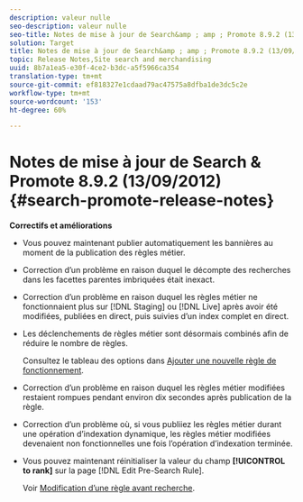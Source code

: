 ```yaml
---
description: valeur nulle
seo-description: valeur nulle
seo-title: Notes de mise à jour de Search&amp ; amp ; Promote 8.9.2 (13/09/2012)
solution: Target
title: Notes de mise à jour de Search&amp ; amp ; Promote 8.9.2 (13/09/2012)
topic: Release Notes,Site search and merchandising
uuid: 8b7a1ea5-e30f-4ce2-b3dc-a5f5966ca354
translation-type: tm+mt
source-git-commit: ef818327e1cdaad79ac47575a8dfba1de3dc5c2e
workflow-type: tm+mt
source-wordcount: '153'
ht-degree: 60%

---
```



# Notes de mise à jour de Search &amp; Promote 8.9.2 (13/09/2012){#search-promote-release-notes}

**Correctifs et améliorations**

* Vous pouvez maintenant publier automatiquement les bannières au moment de la publication des règles métier.
* Correction d’un problème en raison duquel le décompte des recherches dans les facettes parentes imbriquées était inexact.
* Correction d’un problème en raison duquel les règles métier ne fonctionnaient plus sur [!DNL Staging] ou [!DNL Live] après avoir été modifiées, publiées en direct, puis suivies d’un index complet en direct.

* Les déclenchements de règles métier sont désormais combinés afin de réduire le nombre de règles.

   Consultez le tableau des options dans [Ajouter une nouvelle règle de fonctionnement](../c-about-rules-menu/c-about-business-rules.md#task_BD3B31ED48BB4B1B8F1DCD3BFA2528E7).
* Correction d’un problème en raison duquel les règles métier modifiées restaient rompues pendant environ dix secondes après publication de la règle.
* Correction d’un problème où, si vous publiiez les règles métier durant une opération d’indexation dynamique, les règles métier modifiées devenaient non fonctionnelles une fois l’opération d’indexation terminée.
* Vous pouvez maintenant réinitialiser la valeur du champ **[!UICONTROL to rank]** sur la page [!DNL Edit Pre-Search Rule].

   Voir [Modification d’une règle avant recherche](../c-about-rules-menu/c-about-pre-search-rules.md#task_25F77050C5DA42B29DFD1C9718FB8C64).


